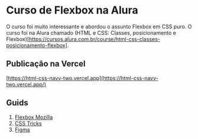 # Curso de Flexbox na Alura
O curso foi muito interessante e abordou o assunto Flexbox em CSS puro. O curso foi na Alura chamado (HTML e CSS: Classes, posicionamento e Flexbox)[https://cursos.alura.com.br/course/html-css-classes-posicionamento-flexbox].

## Publicação na Vercel
[https://html-css-navy-two.vercel.app](https://html-css-navy-two.vercel.app/)

## Guids

1. [Flexbox Mozilla](https://developer.mozilla.org/pt-BR/docs/Learn/CSS/CSS_layout/Flexbox)
2. [CSS Tricks](https://css-tricks.com/snippets/css/a-guide-to-flexbox/)
3. [Figma](https://www.figma.com/file/fLQYKVNuB4kqnvO1mnNMSp/Portfolio---Curso-2?type=design&node-id=0-1&mode=design)